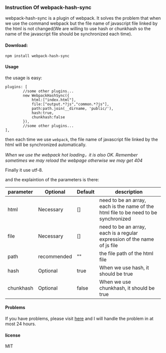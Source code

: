 ### Instruction Of webpack-hash-sync

webpack-hash-sync is a plugin of webpack. It solves the problem that when we use the command webpack but the file name of javascript file linked by the html is not changed(We are willing to use hash or chunkhash so the name of the javascript file should be synchronized each time).

#### Download:

```
npm install webpack-hash-sync
```

#### Usage

the usage is easy:

```
plugins: [
        //some other plugins...
        new WebpackHashSync({
      		html:["index.html"],
            file:["output.*?js","common.*?js"],
            path:path.join(__dirname, 'public/'),
            hash:true,
            chunkhash:false
        }),
        //some other plugins...
],
```

then each time we use `webpack`, the file name of javascript file linked by the html will be synchronized automatically.

*When we use the webpack hot loading，it is also OK. Remember sometimes we may reload the webpage otherwise we may get 404*

Finally it use utf-8.

and the explaintion of the parameters is there:

| parameter | Optional | Default | description |
| ------| ------ | ------ | ------ |
| html | Necessary | [] | need to be an array, each is the name of the html file to be need to be synchronized
| file | Necessary | [] | need to be an array, each is a regular expression of the name of js file |
| path | recommended | "" | the file path of the html file |
| hash | Optional | true | When we use hash, it should be true| 
| chunkhash | Optional | false | When we use chunkhash, it should be true| 


#### Problems

If you have problems, please visit [here](https://github.com/aircloud/webpack-hash-sync/issues) and I will handle the problem in at most 24 hours.


#### license

MIT